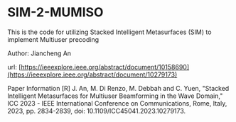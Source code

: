 # SIM-2-MUMISO
This is the code for utilizing Stacked Intelligent Metasurfaces (SIM) to implement Multiuser precoding

Author: Jiancheng An

url: [https://ieeexplore.ieee.org/abstract/document/10158690](https://ieeexplore.ieee.org/abstract/document/10279173)

Paper Information [R] J. An, M. Di Renzo, M. Debbah and C. Yuen, "Stacked Intelligent Metasurfaces for Multiuser Beamforming in the Wave Domain," ICC 2023 - IEEE International Conference on Communications, Rome, Italy, 2023, pp. 2834-2839, doi: 10.1109/ICC45041.2023.10279173.
